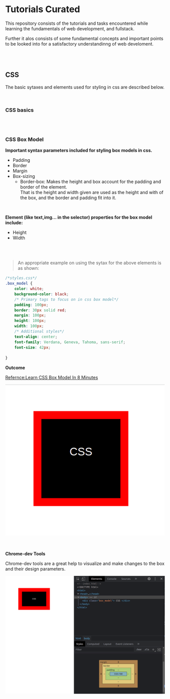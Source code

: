 # Tutorials Curated

This repository consists of the tutorials and tasks encountered while learning the fundamentals of web development, and fullstack.

Further it alos consists of some fundamental concepts and important points to be looked into for a satisfactory understandinng of web develoment.

<br />
<br />

## CSS

The basic sytaxes and elements used for styling in css are described below.

<br />

### **CSS basics**

<br />
<br />

### **CSS Box Model**

**Important syntax parameters included for styling box models in css.**

- Padding 
- Border
- Margin
- Box-sizing 
    - Border-box: Makes the height and box account for the padding and border of the element.<br />That is the height and width given are used as the height and with of the box, and the border and padding fit into it.

<br />

**Element (like text,img... in the selector) properties for the box model include:**

- Height 
- Width

<br />
<br />

> An appropriate example on using the sytax for the above elements is as shown:
```css
/*styles.css*/
.box_model {
    color: white;
    background-color: black;
    /* Primary tags to focus on in css box model*/
    padding: 100px;
    border: 30px solid red;
    margin: 100px;
    height: 100px;
    width: 100px;
    /* Additional styles*/
    text-align: center;
    font-family: Verdana, Geneva, Tahoma, sans-serif;
    font-size: 42px;

}
```
**Outcome**

[Refernce:Learn CSS Box Model In 8 Minutes](https://www.youtube.com/watch?v=rIO5326FgPE)

![css-box outcome](./resources/outcome_cssbox.png)

<br />


**Chrome-dev Tools**

Chrome-dev tools are a great help to visualize and make changes to the box and their design parameters. 

<img src="./resources/chrome_devTools.png" alt="chrome-dev tools" style="width:900px; height:auto">

